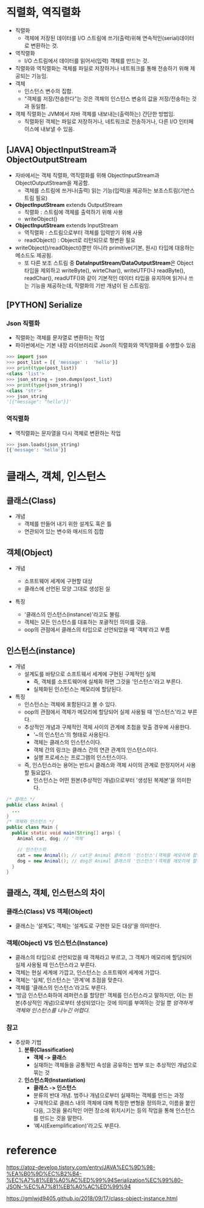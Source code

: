# 직렬화, 역직렬화

- 직렬화 
  - 객체에 저장된 데이터를 I/O 스트림에 쓰기(출력)위해 연속적인(serial)데이터로 변환하는 것.
- 역직렬화
  - I/O 스트림에서 데이터를 읽어서(입력) 객체를 만드는 것.
- 직렬화와 역직렬화는 객체를 파일로 저장하거나 네트워크를 통해 전송하기 위해 제공되는 기능임.
- 객체
  - 인스턴스 변수의 집합.
  - "객체를 저장/전송한다"는 것은 객체의 인스턴스 변숭의 값을 저장/전송하는 것과 동일함.
- 객체 직렬화는 JVM에서 자바 객체를 내보내는(출력하는) 간단한 방법임.
  - 직렬화된 객체는 파일로 저장하거나, 네트워크로 전송하거나, 다른 I/O 인터페이스에 내보낼 수 있음.  

## [JAVA] ObjectInputStream과 ObjectOutputStream

- 자바에서는 객체 직렬화, 역직렬화를 위해 ObjectInputStream과 ObjectOutputStream을 제공함.
  - 객체를 스트림에 쓰거나(출력) 읽는 기능(입력)을 제공하는 보조스트림(기반스트림 필요)
- **ObjectInputStream** extends OutputStream
  - 직렬화 : 스트림에 객체를 출력하기 위해 사용
  - writeObject()
- **ObjectInputStream** extends InputStream
  - 역직렬화 : 스트림으로부터 객체를 입력받기 위해 사용
  -  readObject() : Object로 리턴되므로 형변환 필요
- writeObject()/readObject()뿐만 아니라 primitive(기본, 원시) 타입에 대응하는 메소드도 제공됨.
  - 또 다른 보조 스트림 중 **DataInputStream/DataOutputStream**은 Object 타입을 제외하고 writeByte(), wirteChar(), writeUTF()나 readByte(), readChar(), readUTF()와 같이 기본적인 데이터 타입을 유지하며 읽거나 쓰는 기능을 제공하는데, 직렬화의 기반 개념이 된 스트림임.

## [PYTHON] Serialize

### 	 Json 직렬화

- 직렬화는 객체를 문자열로 변환하는 작업
- 파이썬에서는 기본 내장 라이브러리로 Json의 직렬화와 역직렬화를 수행할수 있음

```python
>>> import json
>>> post_list = [{ 'message' :  'hello'}]
>>> print(type(post_list))
<class 'list'>
>>> json_string = json.dumps(post_list)
>>> print(type(json_string))
<class 'str'>
>>> json_string
'[{"message": "hello"}]'
```

### 역직렬화

- 역직렬화는 문자열을 다시 객체로 변환하는 작업

```py
>>> json.loads(json_string)
[{'message': 'hello'}]
```





# 클래스, 객체, 인스턴스

## 클래스(Class)

- 개념
  - 객체를 만들어 내기 위한 설계도 혹은 틀
  - 연관되어 있는 변수와 매서드의 집합

## 객체(Object)

- 개념
  - 소프트웨어 세계에 구현할 대상
  - 클래스에 선언된 모양 그대로 생성된 실

- 특징
  - '클래스의 인스턴스(instance)'라고도 불림.
  - 객체는 모든 인스턴스를 대표하는 포괄적인 의미를 갖음.
  - oop의 관점에서 클래스의 타입으로 선언되었을 때 '객체'라고 부름

##  인스턴스(instance)

- 개념
  - 설계도를 바탕으로 소프트웨서 세계에 구현된 구체적인 실체
    - 즉, 객체를 소프트웨어에 실체화 하면 그것을 '인스턴스'라고 부른다.
    - 실체화된 인스턴스는 메모리에 할당된다.
- 특징
  - 인스턴스는 객체에 포함된다고 볼 수 있다.
  - oop의 관점에서 객체가 메모리에 할당되어 실제 사용될 때 '인스턴스'라고 부른다.
  - 추상적인 개념과 구체적인 객체 사이의 관계에 초첨을 맞출 경우에 사용한다.
    - '~의 인스턴스'의 형태로 사용된다.
    - 객체는 클래스의 인스턴스이다.
    - 객체 간의 링크는 클래스 간의 연관 관계의 인스턴스이다.
    - 실행 프로세스는 프로그램의 인스턴스이다.
  - 즉, 인스턴스라는 용어는 반드시 클래스와 객체 사이의 관계로 한정지어서 사용할 필요없다.
    - 인스턴스는 어떤 원본(추상적인 개념)으로부터 '생성된 복제본'을 의미한다.

```java
/* 클래스 */
public class Animal {
  ...
}
/* 객체와 인스턴스 */
public class Main {
  public static void main(String[] args) {
    Animal cat, dog; // '객체'

    // 인스턴스화
    cat = new Animal(); // cat은 Animal 클래스의 '인스턴스'(객체를 메모리에 할당)
    dog = new Animal(); // dog은 Animal 클래스의 '인스턴스'(객체를 메모리에 할당)
  }
}
```



## 클래스, 객체, 인스턴스의 차이

### 클래스(Class) VS 객체(Object)

- 클래스는 ‘설계도’, 객체는 ‘설계도로 구현한 모든 대상’을 의미한다.

### 객체(Object) VS 인스턴스(Instance)

- 클래스의 타입으로 선언되었을 때 객체라고 부르고, 그 객체가 메모리에 할당되어 실제 사용될 때 인스턴스라고 부른다.
- 객체는 현실 세계에 가깝고, 인스턴스는 소프트웨어 세계에 가깝다.
- 객체는 ‘실체’, 인스턴스는 ‘관계’에 초점을 맞춘다.
- 객체를 ‘클래스의 인스턴스’라고도 부른다.
- ‘방금 인스턴스화하여 레퍼런스를 할당한’ 객체를 인스턴스라고 말하지만, 이는 원본(추상적인 개념)으로부터 생성되었다는 것에 의미를 부여하는 것일 뿐 *엄격하게 객체와 인스턴스를 나누긴 어렵다.*

### 참고

- 추상화 기법
  1. **분류(Classification)**
     - **객체 -> 클래스**
     - 실재하는 객체들을 공통적인 속성을 공유하는 범부 또는 추상적인 개념으로 묶는 것
  2. **인스턴스화(Instantiation)**
     - **클래스 -> 인스턴스**
     - 분류의 반대 개념. 범주나 개념으로부터 실재하는 객체를 만드는 과정
     - 구체적으로 클래스 내의 객체에 대해 특정한 변형을 정의하고, 이름을 붙인 다음, 그것을 물리적인 어떤 장소에 위치시키는 등의 작업을 통해 인스턴스를 만드는 것을 말한다.
     - ‘예시(Exemplification)’라고도 부른다.
       

# reference

https://atoz-develop.tistory.com/entry/JAVA%EC%9D%98-%EA%B0%9D%EC%B2%B4-%EC%A7%81%EB%A0%AC%ED%99%94Serialization%EC%99%80-JSON-%EC%A7%81%EB%A0%AC%ED%99%94

https://gmlwjd9405.github.io/2018/09/17/class-object-instance.html